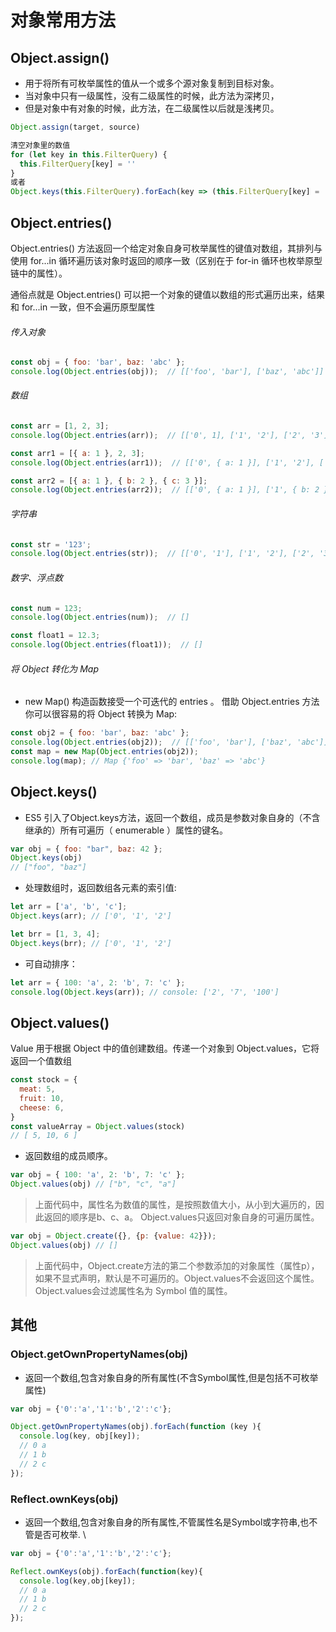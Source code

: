 # 对象常用方法

## Object.assign()
- 用于将所有可枚举属性的值从一个或多个源对象复制到目标对象。
- 当对象中只有一级属性，没有二级属性的时候，此方法为深拷贝，
- 但是对象中有对象的时候，此方法，在二级属性以后就是浅拷贝。
```js
Object.assign(target, source)

清空对象里的数值
for (let key in this.FilterQuery) {
  this.FilterQuery[key] = ''
}
或者
Object.keys(this.FilterQuery).forEach(key => (this.FilterQuery[key] = ''))
```

## Object.entries()
Object.entries() 方法返回一个给定对象自身可枚举属性的键值对数组，其排列与使用 for...in 循环遍历该对象时返回的顺序一致（区别在于 for-in 循环也枚举原型链中的属性）。

通俗点就是 Object.entries() 可以把一个对象的键值以数组的形式遍历出来，结果和 for...in 一致，但不会遍历原型属性

###### 传入对象
```js
const obj = { foo: 'bar', baz: 'abc' };
console.log(Object.entries(obj));  // [['foo', 'bar'], ['baz', 'abc']]
```

###### 数组

```js
const arr = [1, 2, 3];
console.log(Object.entries(arr));  // [['0', 1], ['1', '2'], ['2', '3']]

const arr1 = [{ a: 1 }, 2, 3];
console.log(Object.entries(arr1));  // [['0', { a: 1 }], ['1', '2'], ['2', '3']]

const arr2 = [{ a: 1 }, { b: 2 }, { c: 3 }];
console.log(Object.entries(arr2));  // [['0', { a: 1 }], ['1', { b: 2 }], ['2', { c: 3 }]]
```
###### 字符串
```js
const str = '123';
console.log(Object.entries(str));  // [['0', '1'], ['1', '2'], ['2', '3']]
```

###### 数字、浮点数
```js
const num = 123;
console.log(Object.entries(num));  // []

const float1 = 12.3;
console.log(Object.entries(float1));  // []
```

###### 将 Object 转化为 Map
- new Map() 构造函数接受一个可迭代的 entries 。 借助 Object.entries 方法你可以很容易的将 Object 转换为 Map:

```js
const obj2 = { foo: 'bar', baz: 'abc' };
console.log(Object.entries(obj2));  // [['foo', 'bar'], ['baz', 'abc']]
const map = new Map(Object.entries(obj2));
console.log(map); // Map {'foo' => 'bar', 'baz' => 'abc'}
```
## Object.keys()
- ES5 引入了Object.keys方法，返回一个数组，成员是参数对象自身的（不含继承的）所有可遍历（ enumerable ）属性的键名。
```js
var obj = { foo: "bar", baz: 42 };
Object.keys(obj)
// ["foo", "baz"]
```
- 处理数组时，返回数组各元素的索引值:
```js
let arr = ['a', 'b', 'c'];
Object.keys(arr); // ['0', '1', '2']

let brr = [1, 3, 4];
Object.keys(brr); // ['0', '1', '2']
```
- 可自动排序：
```js
let arr = { 100: 'a', 2: 'b', 7: 'c' };
console.log(Object.keys(arr)); // console: ['2', '7', '100']
```

## Object.values()
Value 用于根据 Object 中的值创建数组。传递一个对象到 Object.values，它将返回一个值数组

```js
const stock = {
  meat: 5,
  fruit: 10,
  cheese: 6,
}
const valueArray = Object.values(stock)
// [ 5, 10, 6 ]
```

- 返回数组的成员顺序。

```js
var obj = { 100: 'a', 2: 'b', 7: 'c' };
Object.values(obj) // ["b", "c", "a"]
```

> 上面代码中，属性名为数值的属性，是按照数值大小，从小到大遍历的，因此返回的顺序是b、c、a。
Object.values只返回对象自身的可遍历属性。


```js
var obj = Object.create({}, {p: {value: 42}});
Object.values(obj) // []
```

> 上面代码中，Object.create方法的第二个参数添加的对象属性（属性p），如果不显式声明，默认是不可遍历的。Object.values不会返回这个属性。
Object.values会过滤属性名为 Symbol 值的属性。

## 其他
### Object.getOwnPropertyNames(obj)
- 返回一个数组,包含对象自身的所有属性(不含Symbol属性,但是包括不可枚举属性)
```js
var obj = {'0':'a','1':'b','2':'c'};

Object.getOwnPropertyNames(obj).forEach(function (key ){
  console.log(key, obj[key]);
  // 0 a
  // 1 b
  // 2 c
});
```

### Reflect.ownKeys(obj)
- 返回一个数组,包含对象自身的所有属性,不管属性名是Symbol或字符串,也不管是否可枚举. \
```js
var obj = {'0':'a','1':'b','2':'c'};

Reflect.ownKeys(obj).forEach(function(key){
  console.log(key,obj[key]);
  // 0 a
  // 1 b
  // 2 c
});
```